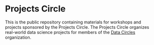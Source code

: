 # Projects Circle

This is the public repository containing materials for workshops and projects sponsored by the Projects Circle. The Projects Circle organizes real-world data science projects for members of the [Data Circles](https://datacircles.org) organization.  
